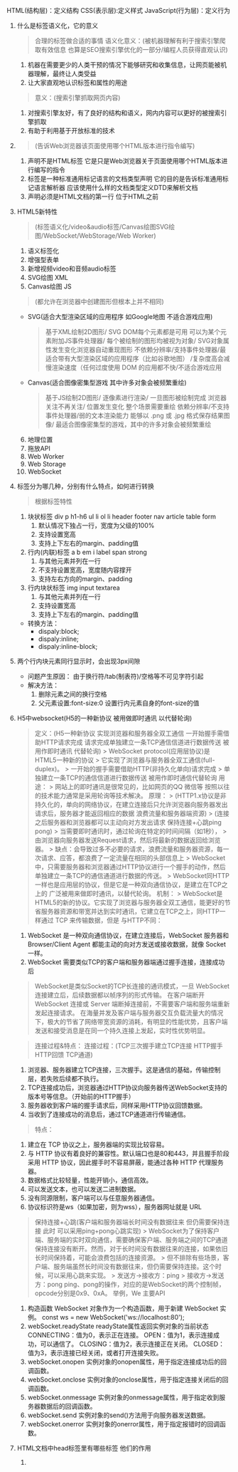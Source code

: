 HTML(结构层)：定义结构
CSS(表示层):定义样式
JavaScript(行为层)：定义行为

1. 什么是标签语义化，它的意义
    > 合理的标签做合适的事情
    > 语义化意义：(被机器理解有利于搜索引擎爬取有效信息 也算是SEO搜索引擎优化的一部分/编程人员获得直观认识)
    1. 机器在需要更少的人类干预的情况下能够研究和收集信息，让网页能被机器理解，最终让人类受益
    2. 让大家直观地认识标签和属性的用途
    > 意义：(搜索引擎抓取网页内容)
    1. 对搜索引擎友好，有了良好的结构和语义，网内内容可以更好的被搜索引擎抓取
    2. 有助于利用基于开放标准的技术
2. <!DOCTYPE html>
    > (告诉Web浏览器该页面使用哪个HTML版本进行指令编写)
    1. 声明不是HTML标签 它是只是Web浏览器关于页面使用哪个HTML版本进行编写的指令
    2. 标签是一种标准通用标记语言的文档类型声明
        它的目的是告诉标准通用标记语言解析器
        应该使用什么样的文档类型定义DTD来解析文档
    3. 声明必须是HTML文档的第一行 位于HTML之前
3. HTML5新特性
    > (标签语义化/video&audio标签/Canvas绘图SVG绘图/WebSocket/WebStorage/Web Worker)
    1. 语义标签化
    2. 增强型表单
    3. 新增视频video和音频audio标签
    4. SVG绘图 XML
    5. Canvas绘图 JS
    > (都允许在浏览器中创建图形但根本上并不相同)        
    - SVG(适合大型渲染区域的应用程序 如Google地图 不适合游戏应用)
        > 基于XML绘制2D图形/
        > SVG DOM每个元素都是可用 可以为某个元素附加JS事件处理器/
        > 每个被绘制的图形均被视为对象/
        > SVG对象属性发生变化浏览器自动重现图形
        > 不依赖分辨率/支持事件处理器/最适合带有大型渲染区域的应用程序（比如谷歌地图）
        /复杂度高会减慢渲染速度（任何过度使用 DOM 的应用都不快/不适合游戏应用
    - Canvas(适合图像密集型游戏 其中许多对象会被频繁重绘)
        > 基于JS绘制2D图形/
        > 逐像素进行渲染/
        > 一旦图形被绘制完成 浏览器关注不再关注/
        > 位置发生变化 整个场景需要重绘
        > 依赖分辨率/不支持事件处理器/弱的文本渲染能力
        > 能够以 .png 或 .jpg 格式保存结果图像/
        > 最适合图像密集型的游戏，其中的许多对象会被频繁重绘
    6. 地理位置
    7. 拖放API
    8. Web Worker
    9. Web Storage
    10. WebSocket
4. 标签分为哪几种，分别有什么特点，如何进行转换
    > 根据标签特性
    1. 块状标签 div p h1-h6 ul li ol li header footer nav article table form
        1. 默认情况下独占一行，宽度为父级的100%
        2. 支持设置宽高
        3. 支持上下左右的margin、padding值
    2. 行内(内联)标签 a b em i  label span strong
        1. 与其他元素并列在一行
        2. 不支持设置宽高，宽度随内容撑开
        3. 支持左右方向的margin、padding
    3. 行内块状标签 img input textarea
        1. 与其他元素并列在一行
        2. 支持设置宽高
        3. 支持上下左右的margin、padding值
    - 转换方法：   
        - dispaly:block;
        - dispaly:inline;
        - dispaly:inline-block;  
5. 两个行内块元素同行显示时，会出现3px间隙
    - 问题产生原因： 由于换行符/tab(制表符)/空格等不可见字符引起
    - 解决方法：
        1. 删除元素之间的换行空格
        2. 父元素设置:font-size:0 设置行内元素自身的font-size的值
6. H5中websocket(H5的一种新协议 被用做即时通讯 以代替轮询)
    > 定义：(H5一种新协议 实现浏览器和服务器全双工通信 一开始握手需借助HTTP请求完成 请求完成单独建立一条TCP通信信道进行数据传送 被用作即时通讯 代替轮询)
        > WebSocket protocol(应用层协议)是HTML5一种新的协议
        > 它实现了浏览器与服务器全双工通信(full-duplex)。
        > 一开始的握手需要借助HTTP(非持久化单向)请求完成
        > 单独建立一条TCP的通信信道进行数据传送 被用作即时通信代替轮询
    > 用途：
        > 网站上的即时通讯是很常见的，比如网页的QQ 微信等 按照以往的技术能力通常是采用轮询等技术解决。
    > 原理：
        > (HTTP1.x协议是非持久化的，单向的网络协议，在建立连接后只允许浏览器向服务器发出请求后，服务器才能返回相应的数据 浪费流量和服务器端资源)
        > (连接之后服务器和浏览器都可以主动向对方发出请求 保持连接+心跳ping pong)
        > 当需要即时通讯时，通过轮询在特定的时间间隔（如1秒），
        > 由浏览器向服务器发送Request请求，然后将最新的数据返回给浏览器。
        > 缺点：会导致过多不必要的请求，浪费流量和服务器资源，每一次请求、应答，都浪费了一定流量在相同的头部信息上
        > WebSocket中，只需要服务器和浏览器通过HTTP协议进行一个握手的动作，然后单独建立一条TCP的通信通道进行数据的传送。
        > WebSocket同HTTP一样也是应用层的协议，但是它是一种双向通信协议，是建立在TCP之上的 广泛被用来做即时通讯，以替代轮询。
    > 机制：
        > WebSocket是HTML5的新的协议。它实现了浏览器与服务器全双工通信，能更好的节省服务器资源和带宽并达到实时通讯，它建立在TCP之上，同HTTP一样通过 TCP 来传输数据，但是
    > 与HTTP不同：
    1. WebSocket 是一种双向通信协议，在建立连接后，WebSocket 服务器和Browser/Client Agent 都能主动的向对方发送或接收数据，就像 Socket 一样。
    2. WebSocket 需要类似TCP的客户端和服务器端通过握手连接，连接成功后
    > WebSocket是类似Socket的TCP长连接的通讯模式，一旦 WebSocket 连接建立后，后续数据都以帧序列的形式传输。
    在客户端断开 WebSocket 连接或 Server 端断掉连接前，不需要客户端和服务端重新发起连接请求。
    在海量并发及客户端与服务器交互负载流量大的情况下，极大的节省了网络带宽资源的消耗，有明显的性能优势，且客户端发送和接受消息是在同一个持久连接上发起，实时性优势明显。
    
    > 连接过程&特点：
    > 连接过程：(TCP三次握手建立TCP连接 HTTP握手 HTTP回馈 TCP通道)
    1. 浏览器、服务器建立TCP连接，三次握手。这是通信的基础，传输控制层，若失败后续都不执行。
    2. TCP连接成功后，浏览器通过HTTP协议向服务器传送WebSocket支持的版本号等信息。（开始前的HTTP握手）
    3. 服务器收到客户端的握手请求后，同样采用HTTP协议回馈数据。
    4. 当收到了连接成功的消息后，通过TCP通道进行传输通信。
    > 特点：
    1. 建立在 TCP 协议之上，服务器端的实现比较容易。
    2. 与 HTTP 协议有着良好的兼容性。默认端口也是80和443，并且握手阶段采用 HTTP 协议，因此握手时不容易屏蔽，能通过各种 HTTP 代理服务器。
    3. 数据格式比较轻量，性能开销小，通信高效。
    4. 可以发送文本，也可以发送二进制数据。
    5. 没有同源限制，客户端可以与任意服务器通信。
    6. 协议标识符是ws（如果加密，则为wss），服务器网址就是 URL
    > 保持连接+心跳(客户端和服务器端长时间没有数据往来 但仍需要保持连接 此时 可以采用ping+pong心跳实现)
        > WebSocket为了保持客户端、服务端的实时双向通信，需要确保客户端、服务端之间的TCP通道保持连接没有断开。然而，对于长时间没有数据往来的连接，如果依旧长时间保持着，可能会浪费包括的连接资源。
        > 但不排除有些场景，客户端、服务端虽然长时间没有数据往来，但仍需要保持连接。这个时候，可以采用心跳来实现。
        > 发送方->接收方：ping
        > 接收方->发送方：pong
        ping、pong的操作，对应的是WebSocket的两个控制帧，opcode分别是0x9、0xA。
        举例，We
    > 主要API
    1. 构造函数
        WebSocket 对象作为一个构造函数，用于新建 WebSocket 实例。
        const ws = new WebSocket('ws://localhost:80');
    2. webSocket.readyState
        readyState属性返回实例对象的当前状态
            CONNECTING：值为0，表示正在连接。
            OPEN：值为1，表示连接成功，可以通信了。
            CLOSING：值为2，表示连接正在关闭。
            CLOSED：值为3，表示连接已经关闭，或者打开连接失败。
    3. webSocket.onopen
        实例对象的onopen属性，用于指定连接成功后的回调函数。
    4. webSocket.onclose
        实例对象的onclose属性，用于指定连接关闭后的回调函数。
    5. webSocket.onmessage
        实例对象的onmessage属性，用于指定收到服务器数据后的回调函数。
    6. webSocket.send
        实例对象的send()方法用于向服务器发送数据。
    7. webSocket.onerror
        实例对象的onerror属性，用于指定报错时的回调函数。
7. HTML文档中head标签里有哪些标签 他们的作用
    <!-- <base>网页默认打开方式, 
    <link>, <meta>网页关键字, <script>, <style>, 以及 <title>。 -->
    1. <title> (文档标题)
        定义文档的标题  
        <title> 标签是 <head> 标签中唯一要求包含的东西
        浏览器会以特殊的方式来使用标题，并且通常把它放置在浏览器窗口的标题栏或状态栏上。
        同样，当把文档加入用户的链接列表或者收藏夹或书签列表时，标题将成为该文档链接的默认名称。
    2. <link> 链接外部样式表。
        link 元素是空元素，它仅包含属性。此元素只能存在于 head 部分，不过它可出现任何次数。
    3. <style>
        HTML 文档定义样式信息。
        type 属性是必需的，定义 style 元素的内容。唯一可能的值是 "text/css"。
    4. <script> => 
        定义客户端脚本，
            比如 JavaScript。script 元素既可以包含脚本语句，也可以通过 src 属性指向外部脚本文件。
    5. <meta> => (网页关键词)
        网页关键词 网页描述 作者 网页编码 自动跳转等说明性标签 包含广泛的内容标签
    6. <base> => (网页默认打开方式)
        网页默认打开方式声明
8. HTML中title属性和alt属性的区别
    > (图片不输出信息时/会显示alt信息/鼠标放上去会出现title信息)
    1. <img src="#" alt="alt信息" />
        当图片不输出信息的时候，会显示alt信息 鼠标放上去没有信息，当图片正常读取，不会出现alt信息
    2. <img src="#" alt="alt信息" title="title信息" />
        当图片不输出信息的时候，会显示alt信息 鼠标放上去会出现title信息
        当图片正常输出的时候，不会出现alt信息，鼠标放上去会出现title信息
    1. title属性可以用在除了base，basefont，head，html，meta，param，script和title之外的所有标签
    2. title属性的功能是提示。额外的说明信息和非本质的信息请使用title属性。title属性值可以比alt属性值设置的更长
    3. title属性有一个很好的用途，即为链接添加描述性文字，特别是当连接本身并不是十分清楚的表达了链接的目
9. HTML全局属性(global attribute)
    > 全局属性兼容性特别不好 几乎各个浏览器很少支持
    - id: 元素id，文档内唯一
    - lang: 元素内容的语言
    - spellcheck: 是否启动拼写和语法检查
    - style: 行内css样式
    - tabindex: 设置元素可以获得焦点，通过tab可以导航
    - title: 元素相关的建议信息
    - translate: 元素和子孙节点内容是否需要本地化
10. 超链接target取值和作用
    > 规定何处打开链接文档
    > 属性值:
    - _black:点击一次打开一个新窗口
    - _new:始终在同一个新窗口打开
    - _slef:默认 在当前窗口打开
    - _parent:在父级窗口打开
    - _top:在当前的整个浏览器中打开所链接文档 即在顶级窗口中打开
    - framename:在指定的框架中打开被链接的文档
11. H5中data-*属性作用
    > data-* 属性
    1. 用于存储页面或应用程序的私有自定义数据。
    2. 赋予我们在所有 HTML 元素上嵌入自定义 data 属性的能力。
    3. 存储的（自定义）数据能够被页面的 JavaScript 中利用，以创建更好的用户体验（不进行 Ajax 调用或服务器端数据库查询）。
    > 包括两部分
    1. 属性名不应该包含任何大写字母，并且在前缀 "data-" 之后必须有至少一个字符
    2. 属性值可以是任意字符串
    PS:用户代理会完全忽略前缀为 "data-" 的自定义属性
12. 浏览器在加载一个网页时，通过哪些信息来决定显示该页面时所使用的字符集
    在请求头或meta标签中有Content-Type、charset
    可以直接提取其中的charset,否则使用默认的字符编码
13. iframe使用(提供一个简单方式 把一个网站内容嵌入到另一个网站) 优/缺点
    > 创建包含另外一个文档的内联框架(即行内框架)
    > 提供一个简单方式 把一个网站内容嵌入到另一个网站
    > 优点:
    1. 程序调入静态页面比较方便
    2. 页面和程序分离
    > 缺点：
    1. 样式/脚本需外链 会增加请求
    2. 放在首页 对搜索引擎不友好
    3. 框架结构滚动条
    4. 链接导航
    > 为什么少用iframe
    > iframe创建比其他包括script和css的DOM元素创建慢1-2个数量级
14. href与src区别
    (请求资源类型不同/结果不同/浏览器解析方式不同)
    > href:
        > 标识超文本引用 用在link和a等元素上 href是引用和页面关联 是在当前元素和引用资源之间建立联系
    1. 请求资源类型不同
        > href是Hypertext Refrence缩写 表示超文本引用
            > 用来建立当前元素和文档之间的链接 常用的有link a
        > src 在请求src资源时会将其指向资源下载并应用到文档中
            > 常见的有script img iframe
    2. 作用结果不同
        > href用于在当前文档和引用资源之间建立联系
        > src用于替换当前内容
    3. 浏览器解析方式不同
        > href 
        - 若在文档中添加href 浏览器会识别该文档为CSS文件 会并行下载资源并且不会停止对当前文档的处理
        > src 
        - 浏览器解析到src 会暂停其他资源的下载和处理 直到将该资源加载 编译 执行完毕 图片和框架等也如此 类似于将所指向资源应用到当前内容 这也是为什么建立把js脚本放在底部而不是头部的原因
15. viewpoint/H5移动端meta标签中viewpoint简洁
    - width: 控制viewport的大小 pixel_value标识可以指定一个值或特殊的值 device-width为设备的宽度(单位为缩放为100%时的CSS像素)
    - height: 和width相对应 指定高度
    - target-densitydpi
        一个屏幕像素密度由屏幕分辨率决定 通常定义为每英寸点的数量 
        Android支持三种屏幕像素密度
            1.低像素密度
            2.中像素密度
            3.高像素密度
    value  
        指定一个具体的API值为target dpi 这个值范围在70-400之间
    initial-scale
        初始缩放 页面初始缩放程度 是一个浮点数 页面大小的一个乘数
        如设置缩放为1.0 web页面显示时 会以target density分辨率1:1展示
        设置缩放为2.0 这个也买你会放大为2倍
    user-scalable
        用户调整缩放 即用户是否能改变也买你缩放程度 yes允许 no不允许 默认值yes 将其设置为no minimum-scale和maximum-scale根本不可能缩放
    (设置屏幕宽度为设备宽度，禁止用户手动调整缩放)

     <meta name="viewport" content="width=device-width,user-scalable=no" />

    (设置屏幕密度为高频，中频，低频自动缩放，禁止用户手动调整缩放)

    <meta name="viewport" content="width=device-width,target-densitydpi=high-dpi,initial-scale=1.0, minimum-scale=1.0, maximum-scale=1.0, user-scalable=no"/>
16. input和textarea区别
    <input type="text">标签
    > 单行文本框 不会换行
    > size属性指定显示字符的长度 PS:当使用CSS限定宽高 则size属性不再起作用
    > value属性 指定初始值 
    > Maxlength属性 指定文本框可以输入的最长长度 可以通过width和height设置宽高 但是也不会增加行数
    <textarea>标签
    > 多行文本输入框 文本区中可容纳无限数量的文本
    > 文本的默认字体是等宽字体
    > cols和rows属性规定textarea的尺寸
    > 最好使用css的width和height属性
17. 移动设备忽略将页面中的数字识别为电话号码的方法
    (format-dection/telephone/email/address)
    H5 IOS中
    1. 标准的电话号码格式 <a href="tel:1-408-555-5555">1-408-555-5555</a>点击后会自动打开电话功能
    2. 有时不是电话号码的数字也会被浏览器自动解析为电话号码 并把数字的颜色和样式都进行改变
    3. 忽略 页面中数字识别为电话号码 把这个默认行为关闭
        <meta name="format-detection" content="telephone=no">
    4. 这个关闭不影响真正电话号码的识别

    - format-dectection
        >格式检测 用来检测HTML中的一些格式 关于meta的format-dection属性主要有以下几个设置
        <meta name="format-detection" content="telephone=no">
        <meta name="format-detection" content="email=no">
        <meta name="format-detection" content="address=no">
        <meta name="format-detection" content="telephone=no,email=no,address=no">
    - telephone
        > telephone=no 禁止把数字转化为拨号链接
        > telephone=yes 开启把数字转化为拨号链接 默认开启
    - email
        > 告诉设备不识别邮箱 点击之后不主动发送
        > email=no 禁止作为邮箱地址
        > email=yes 开启把文字默认为邮箱地址 默认开启
    - address
        > adress=no 禁止跳转到地图
        > adress=yes 开启点击地址直接跳转至地图的功能 默认开启
18. Webworker
    > workder主线程
    1. 通过worker = new worker
    > 作用
        > 为JS创造多线程环境 允许主线程创建Worker线程 
        > 将一些任务分配给后者运行
        > 主线程运行同时 Worker线程在后台运行 两者互不干扰 等到Worker线程完成计算任务 再把结果返回给主线程
        > 好处
            > 一些计算密集型或高延迟的任务 被Worker线程负担 主线程(通常负责UI交互)会很流畅 不会被阻塞或拖慢
        > Worker线程一旦新建成功
            > 就会始终运行 不会被主线程上的活动(如用户点击按钮 提交表单)打断 这样有利于随时响应主线程的通信
            > 这也造成Worker比较耗费资源 不应过度使用 而一旦使用完毕 就应该关闭
    > 使用注意点
    > (同源限制/DOM限制/通信联系/脚本限制/文件限制)
    1. 同源限制
        > 分配给Worker线程运行的脚本文件 必须与主线程的脚本文件同源
    2. DOM限制
        > Worker 线程所在的全局对象，与主线程不一样，无法读取主线程所在网页的 DOM 对象，也无法使用document、window、parent这些对象。但是，Worker 线程可以navigator对象和location对象。
    3. 通信联系
        > Worker 线程和主线程不在同一个上下文环境，它们不能直接通信，必须通过消息完成。
    4. 脚本限制
        > Worker 线程不能执行alert()方法和confirm()方法，但可以使用 XMLHttpRequest 对象发出 AJAX 请求。
    5. 文件限制
        > Worker 线程无法读取本地文件，即不能打开本机的文件系统（file://），它所加载的脚本，必须来自网络。
    > 基本用法:
    > 主线程
    1. 主线程采用new命令，调用Worker()构造函数，新建一个 Worker 线程。
    var worker = new Worker('work.js');
    Worker()构造函数的参数是一个脚本文件，该文件就是 Worker 线程所要执行的任务。由于 Worker 不能读取本地文件，所以这个脚本必须来自网络。如果下载没有成功（比如404错误），Worker 就会默默地失败。
    2. 然后，主线程调用worker.postMessage()方法，向 Worker 发消息。worker.postMessage()方法的参数，就是主线程传给 Worker 的数据。它可以是各种数据类型，包括二进制数据。
    3. 主线程通过worker.onmessage指定监听函数，接收子线程发回来的消息。
    。。。
17. WebGL-Web Graphics Library 
    一种3D绘图协议
19. 递归和迭代区别 优缺点 尾调用
    递归
        函数调用自己
    迭代
        循环调用别的函数
    尾调用
        在return的地方执行递归
19. 严格模式和混杂模式如何区分 有何意义
    1. 严格模式的排版和JS运行模式是以该浏览器支持的最高标准运行
    2. 在混杂模式中，页面以宽松的向后兼容的方式显示 模拟老式浏览器的腥味以防止站点无法正确工作
    3. DCOTYPE不存在或格式不正确会导致文档以混杂模式呈现
20. HTML和XHTML区别
21. attribute和property区别
    1. 含义
        - Attribute Property 分别为特性和属性 作为区别
    1. attribute是dom元素在文档中作为H5标签拥有的属性
    2. property是dom元素在js中作为对象拥有的属性
22. mongoDB和MySQL区别





